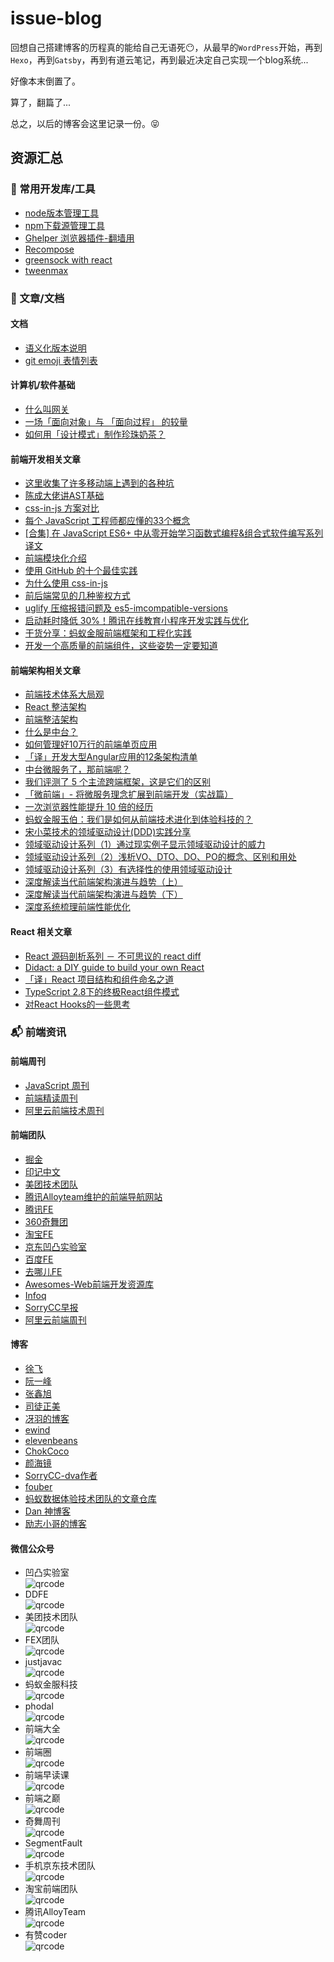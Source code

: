 # issue-blog

回想自己搭建博客的历程真的能给自己无语死😶，从最早的`WordPress`开始，再到`Hexo`，再到`Gatsby`，再到有道云笔记，再到最近决定自己实现一个blog系统...

好像本末倒置了。

算了，翻篇了...

总之，以后的博客会这里记录一份。😝

## 资源汇总

### :triangular_ruler: 常用开发库/工具
- [node版本管理工具](https://github.com/creationix/nvm)
- [npm下载源管理工具](https://github.com/Pana/nrm)
- [Ghelper 浏览器插件-翻墙用](http://googlehelper.net/)
- [Recompose](https://github.com/acdlite/recompose)
- [greensock with react](https://greensock.com/react)
- [tweenmax](https://www.tweenmax.com.cn)

### :page_facing_up: 文章/文档
#### 文档
- [语义化版本说明](https://semver.org/lang/zh-CN/)
- [git emoji 表情列表](https://www.webfx.com/tools/emoji-cheat-sheet/)

#### 计算机/软件基础
- [什么叫网关](https://blog.csdn.net/snlying/article/details/4183983)
- [一场「面向对象」与 「面向过程」 的较量](https://mp.weixin.qq.com/s?__biz=MzI4Mzc5NDk4MA==&mid=2247486569&idx=1&sn=b665a58c96cac37cd9cede5998e7d095&chksm=eb840722dcf38e340aa2aad37bf21e9b0328291c16c0c93f8fdfc02e1f4929b80220e92d5cff&scene=21#wechat_redirect)
- [如何用「设计模式」制作珍珠奶茶？](https://mp.weixin.qq.com/s?__biz=MzI4Mzc5NDk4MA==&mid=2247486859&idx=1&sn=2416ad2c2d4f4d1a9f62049c4abf404c&chksm=eb8406c0dcf38fd6c8c8f4adbd4fd8065e1a2e98e3731587192cf6ca3b9c96d13b639693bf24&scene=0&xtrack=1&key=3d64c8ab0dfd206a40f1c0b302f531ef2b914aed826851a126546a8596aa6ac025942ecae3167124af3833c2ed80b52f0cf85cebba3f48f4b8b11f5973421e93b899deb6820af9646c89835dc43c6000&ascene=1&uin=MTIyODAwMTA0MQ%3D%3D&devicetype=Windows+10&version=62060833&lang=zh_CN&pass_ticket=ngxY9Cnm436ETvGZwEYUE3%2BH9kUgqKu0v5p5tfFAqYrRFOhtFh5DmUCTbuvWljks)

#### 前端开发相关文章
- [这里收集了许多移动端上遇到的各种坑](https://github.com/RubyLouvre/mobileHack)
- [陈成大佬讲AST基础](https://www.bilibili.com/video/av37835266/)
- [css-in-js 方案对比](https://github.com/MicheleBertoli/css-in-js)
- [每个 JavaScript 工程师都应懂的33个概念](https://github.com/leonardomso/33-js-concepts?utm_source=gold_browser_extension)
- [[合集] 在 JavaScript ES6+ 中从零开始学习函数式编程&组合式软件编写系列译文](https://juejin.im/post/5a0275406fb9a04506710bbc)
- [前端模块化介绍](https://www.infoq.cn/article/QdLtxgNU63-AuY1VOSm7)
- [使用 GitHub 的十个最佳实践](https://www.infoq.cn/article/S_L2IkjzdpbYkeh7YXIH)
- [为什么使用 css-in-js](https://mxstbr.com/thoughts/css-in-js/)
- [前后端常见的几种鉴权方式](https://blog.csdn.net/wang839305939/article/details/78713124)
- [uglify 压缩报错问题及 es5-imcompatible-versions](https://github.com/sorrycc/blog/issues/68)
- [启动耗时降低 30%！腾讯在线教育小程序开发实践与优化](https://www.infoq.cn/article/dWvk5k4g-K8OLpNi9ey7)
- [干货分享：蚂蚁金服前端框架和工程化实践](https://www.infoq.cn/article/CaXvurFIN*DqvW4iEh1H)
- [开发一个高质量的前端组件，这些姿势一定要知道](https://mp.weixin.qq.com/s?__biz=MzUxMzcxMzE5Ng==&amp;mid=2247493007&amp;idx=1&amp;sn=caf4e39e99dc9731e46e7661fafe3fd4&amp;chksm=f95250ccce25d9da61e597fb1caeebfc61e265a0de85f92f1d9e7841212fd13c4f3748abebd7#rd)

#### 前端架构相关文章
- [前端技术体系大局观](https://zhuanlan.zhihu.com/p/23185351)
- [React 整洁架构](https://github.com/eduardomoroni/react-clean-architecture)
- [前端整洁架构](https://github.com/phodal/clean-frontend)
- [什么是中台？](https://zhuanlan.zhihu.com/p/32317400)
- [如何管理好10万行的前端单页应用](https://juejin.im/post/59cb0d0b5188257e876a2d27)
- [「译」开发大型Angular应用的12条架构清单](https://juejin.im/post/5bc074e3e51d45021147ea21)
- [中台微服务了，那前端呢？](https://www.infoq.cn/article/HNDtDuaIYsWUP-SGOPTK)
- [我们评测了 5 个主流跨端框架，这是它们的区别](https://www.infoq.cn/article/abC26cpsX44yCGT*hLzb)
- [「微前端」- 将微服务理念扩展到前端开发（实战篇）](http://insights.thoughtworkers.org/micro-frontends-2/)
- [一次浏览器性能提升 10 倍的经历](https://www.infoq.cn/article/XSKxPByXUVu1-O3OQsxD)
- [蚂蚁金服玉伯：我们是如何从前端技术进化到体验科技的？](https://mp.weixin.qq.com/s/IYddaaw2ps1wR2VT1dZWPg)
- [宋小菜技术的领域驱动设计(DDD)实践分享](https://tech.songxiaocai.com/posts/697883/index.html)
- [领域驱动设计系列（1）通过现实例子显示领域驱动设计的威力](https://kb.cnblogs.com/page/522125/)
- [领域驱动设计系列（2）浅析VO、DTO、DO、PO的概念、区别和用处](https://kb.cnblogs.com/page/522348/)
- [领域驱动设计系列（3）有选择性的使用领域驱动设计](https://kb.cnblogs.com/page/521969/)
- [深度解读当代前端架构演进与趋势（上）](https://www.infoq.cn/article/AJ0S3IDEHyusNms0bTf1)
- [深度解读当代前端架构演进与趋势（下）](https://www.infoq.cn/article/bmfhe65caCpzyo0PQKmg)
- [深度系统梳理前端性能优化](https://mp.weixin.qq.com/s?__biz=MzUyNDYxNDAyMg==&mid=2247484834&idx=1&sn=14c0bd94570ff2e28a9592b66300242b&chksm=fa2be54bcd5c6c5df07602b91fd4c9abb55ef250e0ff1c3f1c293655e9d33f876574effc8fa1&scene=0&xtrack=1&key=3fc1e1fe14970cbda44e03284ac4c6e6eed9698736cbb276cfc707629b853f95843665a4949855af25bf45081a005f43f8be91fd1bf8cec55c720d32bd24c4252867e36ec841a7e3e30c1c6d01a4fbee&ascene=1&uin=MTIyODAwMTA0MQ%3D%3D&devicetype=Windows+10&version=62070158&lang=zh_CN&pass_ticket=M7OY5Wx9UZwv5JDvzjctklTPkMWyX3ueNe4J5biOyQ70TIO0AEFV08cNIcPjL7b0)

#### React 相关文章
- [React 源码剖析系列 － 不可思议的 react diff](https://zhuanlan.zhihu.com/p/20346379)
- [Didact: a DIY guide to build your own React](https://engineering.hexacta.com/didact-learning-how-react-works-by-building-it-from-scratch-51007984e5c5)
- [「译」React 项目结构和组件命名之道](https://zhuanlan.zhihu.com/p/47321322)
- [TypeScript 2.8下的终极React组件模式](https://juejin.im/post/5b07caf16fb9a07aa83f2977)
- [对React Hooks的一些思考](https://zhuanlan.zhihu.com/p/48264713?utm_source=caibaojian.com)

### :mailbox_with_mail: 前端资讯

#### 前端周刊
- [JavaScript 周刊](https://weekly.docschina.org/javascript/)
- [前端精读周刊](https://github.com/dt-fe/weekly)
- [阿里云前端技术周刊](https://github.com/aliyunfe/weekly)

#### 前端团队
- [掘金](https://juejin.im/timeline/frontend)
- [印记中文](https://docschina.org/)
- [美团技术团队](https://tech.meituan.com/)
- [腾讯Alloyteam维护的前端导航网站](http://www.alloyteam.com/nav/index.html)
- [腾讯FE](http://www.alloyteam.com/)
- [360奇舞团](https://75team.com/)
- [淘宝FE](http://taobaofed.org/)
- [京东凹凸实验室](https://aotu.io/)
- [百度FE](http://fex.baidu.com/)
- [去哪儿FE](https://ymfe.org/)
- [Awesomes-Web前端开发资源库](https://www.awesomes.cn/)
- [Infoq](http://www.infoq.com/cn/Front-end/?utm_source=infoq&utm_medium=header_graybar&utm_campaign=topic_clk)
- [SorryCC早报](https://github.com/sorrycc/zaobao/issues)
- [阿里云前端周刊](https://zhuanlan.zhihu.com/aliyun)

#### 博客
- [徐飞](https://github.com/xufei/blog/issues)
- [阮一峰](http://www.ruanyifeng.com/blog/archives.html)
- [张鑫旭](https://www.zhangxinxu.com/)
- [司徒正美](http://www.cnblogs.com/rubylouvre/)
- [冴羽的博客](https://github.com/mqyqingfeng/Blog)
- [ewind](http://ewind.us/)
- [elevenbeans](http://elevenbeans.github.io/)
- [ChokCoco](http://www.cnblogs.com/coco1s/category/833837.html)
- [颜海镜](https://yanhaijing.com/)
- [SorryCC-dva作者](https://github.com/sorrycc/blog/issues)
- [fouber](https://github.com/fouber/blog)
- [蚂蚁数据体验技术团队的文章仓库](https://github.com/ProtoTeam/blog)
- [Dan 神博客](https://overreacted.io/)
- [励志小哥的博客](https://lambda.academy/)


#### 微信公众号
- 凹凸实验室   
![qrcode](https://user-images.githubusercontent.com/19587016/49560410-38783480-f94d-11e8-998c-959279a903b8.jpg)
- DDFE    
![qrcode](https://user-images.githubusercontent.com/19587016/49709279-7ab3b580-fc6e-11e8-9632-9133684b7ac2.jpg)
- 美团技术团队    
![qrcode](https://user-images.githubusercontent.com/19587016/49560698-6d38bb80-f94e-11e8-8f24-2d64e9a666ed.jpg)
- FEX团队   
![qrcode](https://user-images.githubusercontent.com/19587016/49560619-23e86c00-f94e-11e8-8cc7-ca7a111b266e.jpg)
- justjavac   
![qrcode](https://user-images.githubusercontent.com/19587016/49560529-c3592f00-f94d-11e8-9606-b2fa34504173.jpg)
- 蚂蚁金服科技    
![qrcode](https://user-images.githubusercontent.com/19587016/49561175-cd306180-f950-11e8-9580-c9abe80ec334.jpg)
- phodal    
![qrcode](https://user-images.githubusercontent.com/19587016/49560593-0ca97e80-f94e-11e8-908d-1e8a11c539a1.jpg)
- 前端大全    
![qrcode](https://user-images.githubusercontent.com/19587016/49560552-e4218480-f94d-11e8-9552-4499a3fef23e.jpg)
- 前端圈   
![qrcode](https://user-images.githubusercontent.com/19587016/49561015-f43a6380-f94f-11e8-82c0-8759fde04316.jpg)
- 前端早读课   
![qrcode](https://user-images.githubusercontent.com/19587016/49561050-24820200-f950-11e8-9d48-90a4d563610c.jpg)
- 前端之巅    
![qrcode](https://user-images.githubusercontent.com/19587016/49561066-3c598600-f950-11e8-850c-e21beb430214.jpg)
- 奇舞周刊    
![qrcode](https://user-images.githubusercontent.com/19587016/49560457-76755880-f94d-11e8-97eb-55b6c01892db.jpg)
- SegmentFault    
![qrcode](https://user-images.githubusercontent.com/19587016/49561028-0d431480-f950-11e8-82f6-ce56a01c5aaf.jpg)
- 手机京东技术团队    
![qrcode](https://user-images.githubusercontent.com/19587016/49561118-7aef4080-f950-11e8-8115-3b22b0b72f6b.jpg)
- 淘宝前端团队    
![qrcode](https://user-images.githubusercontent.com/19587016/49561104-6dd25180-f950-11e8-8986-bda0ee836b87.jpg)
- 腾讯AlloyTeam   
![qrcode](https://user-images.githubusercontent.com/19587016/49709298-9ae37480-fc6e-11e8-8ea2-add68555e9b4.jpg)
- 有赞coder   
![qrcode](https://user-images.githubusercontent.com/19587016/49561139-9b1eff80-f950-11e8-85f4-ae3a2927fb2d.jpg)
